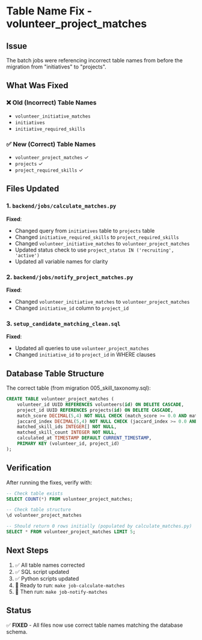 # Table Name Fix - volunteer_project_matches

## Issue
The batch jobs were referencing incorrect table names from before the migration from "initiatives" to "projects".

## What Was Fixed

### ❌ Old (Incorrect) Table Names
- `volunteer_initiative_matches` 
- `initiatives`
- `initiative_required_skills`

### ✅ New (Correct) Table Names
- `volunteer_project_matches` ✓
- `projects` ✓
- `project_required_skills` ✓

## Files Updated

### 1. `backend/jobs/calculate_matches.py`
**Fixed**:
- Changed query from `initiatives` table to `projects` table
- Changed `initiative_required_skills` to `project_required_skills`
- Changed `volunteer_initiative_matches` to `volunteer_project_matches`
- Updated status check to use `project_status IN ('recruiting', 'active')`
- Updated all variable names for clarity

### 2. `backend/jobs/notify_project_matches.py`
**Fixed**:
- Changed `volunteer_initiative_matches` to `volunteer_project_matches`
- Changed `initiative_id` column to `project_id`

### 3. `setup_candidate_matching_clean.sql`
**Fixed**:
- Updated all queries to use `volunteer_project_matches`
- Changed `initiative_id` to `project_id` in WHERE clauses

## Database Table Structure

The correct table (from migration 005_skill_taxonomy.sql):

```sql
CREATE TABLE volunteer_project_matches (
    volunteer_id UUID REFERENCES volunteers(id) ON DELETE CASCADE,
    project_id UUID REFERENCES projects(id) ON DELETE CASCADE,
    match_score DECIMAL(5,4) NOT NULL CHECK (match_score >= 0.0 AND match_score <= 1.0),
    jaccard_index DECIMAL(5,4) NOT NULL CHECK (jaccard_index >= 0.0 AND jaccard_index <= 1.0),
    matched_skill_ids INTEGER[] NOT NULL,
    matched_skill_count INTEGER NOT NULL,
    calculated_at TIMESTAMP DEFAULT CURRENT_TIMESTAMP,
    PRIMARY KEY (volunteer_id, project_id)
);
```

## Verification

After running the fixes, verify with:

```sql
-- Check table exists
SELECT COUNT(*) FROM volunteer_project_matches;

-- Check table structure
\d volunteer_project_matches

-- Should return 0 rows initially (populated by calculate_matches.py)
SELECT * FROM volunteer_project_matches LIMIT 5;
```

## Next Steps

1. ✅ All table names corrected
2. ✅ SQL script updated
3. ✅ Python scripts updated
4. 🔄 Ready to run: `make job-calculate-matches`
5. 🔄 Then run: `make job-notify-matches`

## Status

✅ **FIXED** - All files now use correct table names matching the database schema.

